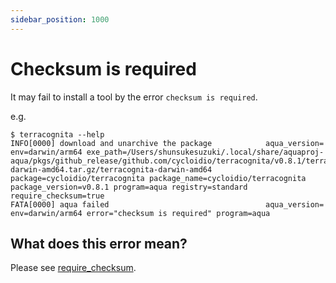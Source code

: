 ```yaml
---
sidebar_position: 1000
---
```


# Checksum is required

It may fail to install a tool by the error `checksum is required`.

e.g.

```console
$ terracognita --help
INFO[0000] download and unarchive the package            aqua_version= env=darwin/arm64 exe_path=/Users/shunsukesuzuki/.local/share/aquaproj-aqua/pkgs/github_release/github.com/cycloidio/terracognita/v0.8.1/terracognita-darwin-amd64.tar.gz/terracognita-darwin-amd64 package=cycloidio/terracognita package_name=cycloidio/terracognita package_version=v0.8.1 program=aqua registry=standard require_checksum=true
FATA[0000] aqua failed                                   aqua_version= env=darwin/arm64 error="checksum is required" program=aqua
```

## What does this error mean?

Please see [require_checksum](/docs/reference/config/checksum#require_checksum).
